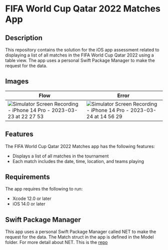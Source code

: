 # FIFA World Cup Qatar 2022 Matches App

## Description 
This repository contains the solution for the iOS app assessment related to displaying a list of all matches in the FIFA World Cup Qatar 2022 using a table view. The app uses a personal Swift Package Manager to make the request for the data.

## Images

|Flow|Error|
|-----|-----|
|![Simulator Screen Recording - iPhone 14 Pro - 2023-03-23 at 22 27 53](https://user-images.githubusercontent.com/1470487/227605624-555585c5-59ae-44d9-b679-da390af4e2b7.gif)| ![Simulator Screen Recording - iPhone 14 Pro - 2023-03-24 at 14 56 29](https://user-images.githubusercontent.com/1470487/227605735-630e4cde-c285-4be7-90de-bc174243c528.gif)|






## Features
The FIFA World Cup Qatar 2022 Matches app has the following features:

- Displays a list of all matches in the tournament
- Each match includes the date, time, location, and teams playing

## Requirements
The app requires the following to run:

- Xcode 12.0 or later
- iOS 14.0 or later


## Swift Package Manager
This app uses a personal Swift Package Manager called NET to make the request for the data. The Match struct in the app is defined in the Model folder.
For more detail about NET. This is the [repo](https://github.com/jghg02/NET)



